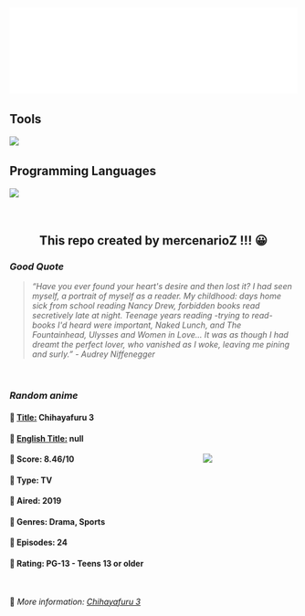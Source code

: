 
<img src="svg/nai.svg" />

<p>
  <h2>Tools</h2>
  <a href="https://skillicons.dev">
    <img src="https://skillicons.dev/icons?i=git,bash,vim,ubuntu,tensorflow,pytorch,docker,raspberrypi" />
  </a>

  <br />

  <h2>Programming Languages</h2>

  <a href="https://skillicons.dev">
    <img src="https://skillicons.dev/icons?i=python,c,cpp" />
  </a>
</p>

<br />

<h2 align="center">This repo created by mercenarioZ !!! 😀</h2>
<h3><i>Good Quote</i></h3>

<blockquote>
<i>
“Have you ever found your heart's desire and then lost it? I had seen myself, a portrait of myself as a reader. My childhood: days home sick from school reading Nancy Drew, forbidden books read secretively late at night. Teenage years reading -trying to read- books I'd heard were important, Naked Lunch, and The Fountainhead, Ulysses and Women in Love... It was as though I had dreamt the perfect lover, who vanished as I woke, leaving me pining and surly.” - Audrey Niffenegger
</i>
</blockquote>

<br />

<h3><i>Random anime</i></h3>

<h4>
  <strong>🥭 <u>Title:</u></strong> Chihayafuru 3
</h4>

<h4>🌿 <u>English Title:</u> null</h4>

<img align="right" width="165" src=https://cdn.myanimelist.net/images/anime/1898/110709.jpg />

<h4>🌱 Score: 8.46/10</h4>

<h4>🌲 Type: TV</h4>

<h4>🌴 Aired: 2019</h4>

<h4>🌵 Genres: Drama, Sports</h4>

<h4>🥑 Episodes: 24</h4>

<h4>🍏 Rating: PG-13 - Teens 13 or older</h4>

<br />

🍂 *More information: [Chihayafuru 3](https://myanimelist.net/anime/37379/Chihayafuru_3)*
    